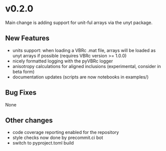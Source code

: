 # v0.2.0

Main change is adding support for unit-ful arrays via the unyt package.

## New Features

- units support: when loading a VBRc .mat file, arrays will be loaded as unyt arrays if possible (requires VBRc version >= 1.0.0)
- nicely formatted logging with the pyVBRc logger
- anisotropy calculations for aligned inclusions (experimental, consider in beta form)
- documentation updates (scripts are now notebooks in examples/)

## Bug Fixes

None

## Other changes
- code coverage reporting enabled for the repository
- style checks now done by precommit.ci bot
- switch to pyproject.toml build

